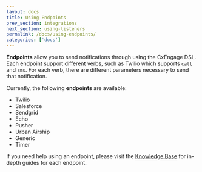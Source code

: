 ```yaml
---
layout: docs
title: Using Endpoints
prev_section: integrations
next_section: using-listeners
permalink: /docs/using-endpoints/
categories: ['docs']
---
```


**Endpoints** allow you to send notifications through using the CxEngage DSL. Each
endpoint support different verbs, such as Twilio which supports `call` and
`sms`. For each verb, there are different parameters necessary to send that
notification.

Currently, the following **endpoints** are available:

* Twilio
* Salesforce
* Sendgrid
* Echo
* Pusher
* Urban Airship
* Generic
* Timer

If you need help using an endpoint, please visit the [Knowledge
Base](https://cxengage.zendesk.com/hc/en-us/sections/200181297-Endpoints) for in-depth guides for each endpoint.
